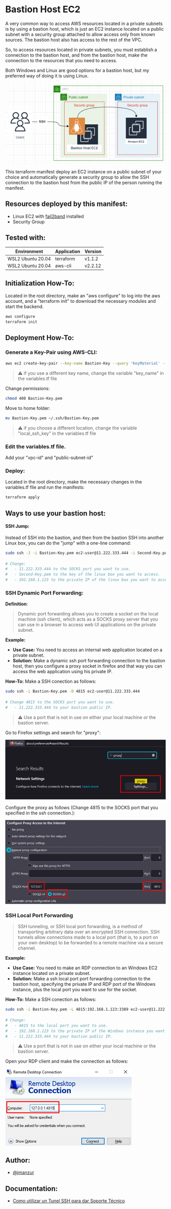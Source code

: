 # Bastion Host EC2

A very common way to access AWS resources located in a private subnets is by using a bastion host, which is just an EC2 instance located on a public subnet with a security group attached to allow access only from known sources. The bastion host also has access to the rest of the VPC.

So, to access resources located in private subnets, you must establish a connection to the bastion host, and from the bastion host, make the connection to the resources that you need to access.

Both Windows and Linux are good options for a bastion host, but my preferred way of doing it is using Linux.

![App Screenshot](images/bastion-host.png)

This terraform manifest deploy an EC2 instance on a public subnet of your choice and automatically generate a security group to allow the SSH connection to the bastion host from the public IP of the person running the manifest.

## Resources deployed by this manifest:

- Linux EC2 with [fail2band](https://www.fail2ban.org/wiki/index.php/Main_Page) installed
- Security Group

## Tested with: 

| Environment | Application | Version  |
| ----------------- |-----------|---------|
| WSL2 Ubuntu 20.04 | terraform | v1.1.2  |
| WSL2 Ubuntu 20.04 | aws-cli | v2.2.12 |

## Initialization How-To:

Located in the root directory, make an "aws configure" to log into the aws account, and a "terraform init" to download the necessary modules and start the backend.

```bash
aws configure
terraform init
```

## Deployment How-To:

### Generate a Key-Pair using AWS-CLI:

```bash
aws ec2 create-key-pair --key-name Bastion-Key --query 'KeyMaterial' --output text > Bastion-Key.pem
```

>:warning: if you use a different key name, change the variable "key_name" in the variables.tf file

Change permissions:
```bash
chmod 400 Bastion-Key.pem
```

Move to home folder:
```bash
mv Bastion-Key.pem ~/.ssh/Bastion-Key.pem
```

>:warning: if you choose a different location, change the variable "local_ssh_key" in the variables.tf file

### Edit the variables.tf file. 

Add your "vpc-id" and "public-subnet-id"

### Deploy:

Located in the root directory, make the necessary changes in the variables.tf file and run the manifests:

```bash
terraform apply
```
## Ways to use your bastion host:

#### SSH Jump:

Instead of SSH into the bastion, and then from the bastion SSH into another Linux box, you can do the "jump" with a one-line command:

```bash
sudo ssh -J -i Bastion-Key.pem ec2-user@11.222.333.444 -i Second-Key.pem ec2-user@192.168.1.123

# Change: 
#   - 11.222.333.444 to the SOCKS port you want to use.
#   - Second-Key.pem to the key of the linux box you want to access.
#   - 192.168.1.123 to the private IP of the linux box you want to access.
```

### SSH Dynamic Port Forwarding:

**Definition**:

>Dynamic port forwarding allows you to create a socket on the local machine (ssh client), which acts as a SOCKS proxy server that you can use in a browser to access web UI applications on the private subnet.

**Example:**
- **Use Case:** You need to access an internal web application located on a private subnet.
- **Solution:** Make a dynamic ssh port forwarding connection to the bastion host, then you configure a proxy socket in firefox and that way you can access the web application using his private IP.

**How-To:**
Make a SSH conection as follows:

```bash
sudo ssh -i Bastion-Key.pem -D 4815 ec2-user@11.222.333.444

# Change 4815 to the SOCKS port you want to use.
#   - 11.222.333.444 to your bastion public IP.
```
>:warning: Use a port that is not in use on either your local machine or the bastion server.

Go to Firefox settings and search for "proxy":

![App Screenshot](images/ssh_dynamic01.png)

Configure the proxy as follows (Change 4815 to the SOCKS port that you specified in the ssh connection.):

![App Screenshot](images/ssh_dynamic02.png)

### SSH Local Port Forwarding

>SSH tunneling, or SSH local port forwarding, is a method of transporting arbitrary data over an encrypted SSH connection. SSH tunnels allow connections made to a local port (that is, to a port on your own desktop) to be forwarded to a remote machine via a secure channel.

**Example:**
- **Use Case:** You need to make an RDP connection to an Windows  EC2 instance located on a private subnet.
- **Solution:** Make a ssh local port port forwarding connection to the bastion host, specifying the private IP and RDP port of the Windows instance, plus the local port you want to use for the socket.

**How-To:**
Make a SSH conection as follows:

```bash
sudo ssh -i Bastion-Key.pem -L 4815:192.168.1.123:3389 ec2-user@11.222.333.444

# Change: 
#   - 4815 to the local port you want to use.
#   - 192.168.1.123 to the private IP of the Windows instance you want to access.
#   - 11.222.333.444 to your bastion public IP.
```
>:warning: Use a port that is not in use on either your local machine or the bastion server.

Open your RDP client and make the connection as follows:

![App Screenshot](images/ssh_local01.png)
## Author:

- [@jmanzur](https://jmanzur.com.ar)


## Documentation:

- [Como utilizar un Tunel SSH para dar Soporte Técnico
](https://jmanzur.blogspot.com/2019/07/como-utilizar-un-tunel-ssh-para-dar.html)